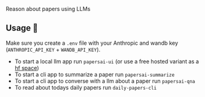 Reason about papers using LLMs

## Usage 🚀

Make sure you create a `.env` file with your Anthropic and wandb key (`ANTHROPIC_API_KEY` + `WANDB_API_KEY`).

* To start a local llm app run `papersai-ui` (or use a free hosted variant as a [hf space](https://huggingface.co/spaces/SauravMaheshkar/papersai))
* To start a cli app to summarize a paper run `papersai-summarize`
* To start a cli app to converse with a llm about a paper run `papersai-qna`
* To read about todays daily papers run `daily-papers-cli`
